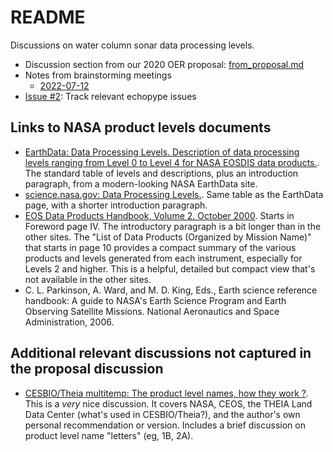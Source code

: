 # README

Discussions on water column sonar data processing levels.

- Discussion section from our 2020 OER proposal: [from_proposal.md](from_proposal.md)
- Notes from brainstorming meetings
  - [2022-07-12](discussion_2022-07-12.md)
- [Issue #2](https://github.com/uw-echospace/data-processing-levels/issues/2): Track relevant echopype issues

## Links to NASA product levels documents

- [EarthData: Data Processing Levels. Description of data processing levels ranging from Level 0 to Level 4 for NASA EOSDIS data products.](https://www.earthdata.nasa.gov/engage/open-data-services-and-software/data-information-policy/data-levels). The standard table of levels and descriptions, plus an introduction paragraph, from a modern-looking NASA EarthData site.
- [science.nasa.gov: Data Processing Levels.](https://science.nasa.gov/earth-science/earth-science-data/data-processing-levels-for-eosdis-data-products/). Same table as the EarthData page, with a shorter introduction paragraph.
- [EOS Data Products Handbook, Volume 2. October 2000](https://eospso.gsfc.nasa.gov/sites/default/files/publications/data_products_vol2_0.pdf). Starts in Foreword page IV. The introductory paragraph is a bit longer than in the other sites. The "List of Data Products (Organized by Mission Name)" that starts in page 10 provides a compact summary of the various products and levels generated from each instrument, especially for Levels 2 and higher. This is a helpful, detailed but compact view that's not available in the other sites.
- C. L. Parkinson, A. Ward, and M. D. King, Eds., Earth science reference handbook: A guide to NASA's Earth Science Program and Earth Observing Satellite Missions. National Aeronautics and Space Administration, 2006.

## Additional relevant discussions not captured in the proposal discussion

- [CESBIO/Theia multitemp: The product level names, how they work ?](https://labo.obs-mip.fr/multitemp/the-product-names-how-they-work/). This is a *very* nice discussion. It covers NASA, CEOS, the THEIA Land Data Center (what's used in CESBIO/Theia?), and the author's own personal recommendation or version. Includes a brief discussion on product level name "letters" (eg, 1B, 2A).
